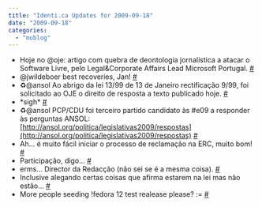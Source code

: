 ```yaml
---
title: "Identi.ca Updates for 2009-09-18"
date: "2009-09-18"
categories: 
  - "mublog"
---
```


- Hoje no @oje: artigo com quebra de deontologia jornalística a atacar o Software Livre, pelo Legal&Corporate Affairs Lead Microsoft Portugal. [#](http://identi.ca/notice/10268205)
- @jwildeboer best recoveries, Jan! [#](http://identi.ca/notice/10271133)
- ♻@ansol Ao abrigo da lei 13/99 de 13 de Janeiro rectificação 9/99, foi solicitado ao OJE o direito de resposta a texto publicado hoje. [#](http://identi.ca/notice/10274057)
- \*sigh\* [#](http://identi.ca/notice/10279668)
- ♻@ansol PCP/CDU foi terceiro partido candidato às #e09 a responder às perguntas ANSOL: [http://ansol.org/politica/legislativas2009/respostas](http://ansol.org/politica/legislativas2009/respostas) [#](http://identi.ca/notice/10282513)
- Ah... é muito fácil iniciar o processo de reclamação na ERC, muito bom! [#](http://identi.ca/notice/10288003)
- Participação, digo... [#](http://identi.ca/notice/10288042)
- erms... Director da Redacção (não sei se é a mesma coisa). [#](http://identi.ca/notice/10288776)
- Inclusive alegando certas coisas que afirma estarem na lei mas não estão... [#](http://identi.ca/notice/10288835)
- More people seeding !fedora 12 test realease please? := [#](http://identi.ca/notice/10307300)
